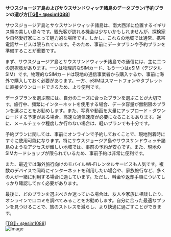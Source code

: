 **サウスジョージア島およびサウスサンドウィッチ諸島のデータプラン/予約プランの選び方[[TG💪+ @esim1088](https://t.me/s/esim1088)]**

サウスジョージア島とサウスサンドウィッチ諸島は、南大西洋に位置するイギリス領の美しい島々です。観光客が訪れる機会は少ないかもしれませんが、探検家や自然愛好家にとって魅力的な場所です。しかし、これらの地域では通常、携帯電話サービスは限られています。そのため、事前にデータプランや予約プランを準備することが重要です。

まず、サウスジョージア島とサウスサンドウィッチ諸島での通信には、主に二つの選択肢があります。一つは物理的なSIMカード、もう一つはeSIM（デジタルSIM）です。物理的なSIMカードは現地の通信事業者から購入するか、事前に海外で購入しておく必要があります。一方、eSIMはスマートフォンやタブレットに直接ダウンロードできるため、より便利です。

データプランを選ぶ際には、自分のニーズに合ったプランを選ぶことが大切です。旅行中、頻繁にインターネットを使用する場合、データ容量が無制限のプランを選ぶことをお勧めします。また、写真や動画を大量にアップロード・ダウンロードする予定がある場合、高速な通信速度が必要になることもあります。逆に、メールチェック程度しか行わない場合は、軽いプランでも十分です。

予約プランに関しては、事前にオンラインで予約しておくことで、現地到着時にすぐに使用可能になります。特にサウスジョージア島やサウスサンドウィッチ諸島のようなアクセスが難しい地域では、事前の予約が安心です。また、現地のSIMカードショップが限られているため、事前予約は非常に便利です。

また、最近では海外旅行向けのモバイルWi-Fiレンタルサービスも人気です。複数のデバイスで同時にインターネットを利用したい場合や、家族旅行など、多くの人が一緒に利用する場合に適しています。ただし、料金や返却手順についてしっかり確認しておく必要があります。

最後に、どのプランを選ぶべきか迷っている場合は、友人や家族に相談したり、オンラインで口コミを調べてみることをお勧めします。自分に合った最適なプランを見つけることで、旅のストレスを減らし、より快適に過ごすことができます。

[[TG💪+ @esim1088](https://t.me/s/esim1088)]  
![Image](https://i.postimg.cc/Y0z9fWf4/image.png)